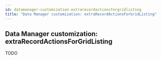 ```yaml
---
id: datamanager-customization-extrarecordactionsforgridlisting
title: "Data Manager customization: extraRecordActionsForGridListing"
---
```


## Data Manager customization: extraRecordActionsForGridListing

TODO

